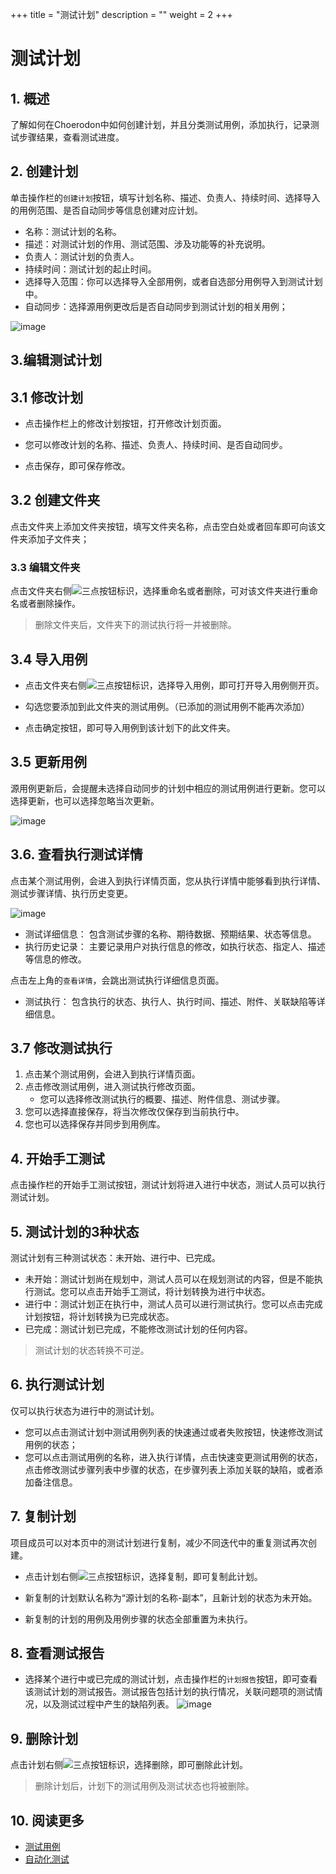 +++
title = "测试计划"
description = ""
weight = 2
+++

# 测试计划

## 1. 概述

了解如何在Choerodon中如何创建计划，并且分类测试用例，添加执行，记录测试步骤结果，查看测试进度。

## 2. 创建计划

单击操作栏的`创建计划`按钮，填写计划名称、描述、负责人、持续时间、选择导入的用例范围、是否自动同步等信息创建对应计划。

- 名称：测试计划的名称。
- 描述：对测试计划的作用、测试范围、涉及功能等的补充说明。
- 负责人：测试计划的负责人。
- 持续时间：测试计划的起止时间。
- 选择导入范围：你可以选择导入全部用例，或者自选部分用例导入到测试计划中。
- 自动同步：选择源用例更改后是否自动同步到测试计划的相关用例；

![image](/docs/user-guide/test/image/TestPlan/TestPlan-02.png)

## 3.编辑测试计划

## 3.1 修改计划

- 点击操作栏上的修改计划按钮，打开修改计划页面。

- 您可以修改计划的名称、描述、负责人、持续时间、是否自动同步。

- 点击保存，即可保存修改。

## 3.2 创建文件夹

点击文件夹上添加文件夹按钮，填写文件夹名称，点击空白处或者回车即可向该文件夹添加子文件夹；


### 3.3 编辑文件夹

点击文件夹右侧![三点](/docs/user-guide/manager-guide/image/more-vert.png)按钮标识，选择重命名或者删除，可对该文件夹进行重命名或者删除操作。

<blockquote class="note">
    删除文件夹后，文件夹下的测试执行将一并被删除。
</blockquote>

## 3.4 导入用例

- 点击文件夹右侧![三点](/docs/user-guide/manager-guide/image/more-vert.png)按钮标识，选择导入用例，即可打开导入用例侧开页。

- 勾选您要添加到此文件夹的测试用例。（已添加的测试用例不能再次添加）

- 点击确定按钮，即可导入用例到该计划下的此文件夹。

## 3.5 更新用例

源用例更新后，会提醒未选择自动同步的计划中相应的测试用例进行更新。您可以选择更新，也可以选择忽略当次更新。

![image](/docs/user-guide/test/image/TestPlan/TestPlan-03.png)

## 3.6. 查看执行测试详情

点击某个测试用例，会进入到执行详情页面，您从执行详情中能够看到执行详情、测试步骤详情、执行历史变更。

![image](https://minio.choerodon.com.cn/knowledgebase-service/file_37e5a530cbcf4da5832565edc71724d9_blob.png)

- 测试详细信息： 包含测试步骤的名称、期待数据、预期结果、状态等信息。
- 执行历史记录： 主要记录用户对执行信息的修改，如执行状态、指定人、描述等信息的修改。

点击左上角的`查看详情`，会跳出测试执行详细信息页面。


- 测试执行： 包含执行的状态、执行人、执行时间、描述、附件、关联缺陷等详细信息。

## 3.7 修改测试执行

1. 点击某个测试用例，会进入到执行详情页面。
2. 点击修改测试用例，进入测试执行修改页面。
    - 您可以选择修改测试执行的概要、描述、附件信息、测试步骤。
3. 您可以选择直接保存，将当次修改仅保存到当前执行中。
4. 您也可以选择保存并同步到用例库。

## 4. 开始手工测试

点击操作栏的开始手工测试按钮，测试计划将进入进行中状态，测试人员可以执行测试计划。

## 5. 测试计划的3种状态

测试计划有三种测试状态：未开始、进行中、已完成。

- 未开始：测试计划尚在规划中，测试人员可以在规划测试的内容，但是不能执行测试。您可以点击开始手工测试，将计划转换为进行中状态。
- 进行中：测试计划正在执行中，测试人员可以进行测试执行。您可以点击完成计划按钮，将计划转换为已完成状态。
- 已完成：测试计划已完成，不能修改测试计划的任何内容。

<blockquote class="note">
    测试计划的状态转换不可逆。
</blockquote>

## 6. 执行测试计划

仅可以执行状态为进行中的测试计划。

- 您可以点击测试计划中测试用例列表的快速通过或者失败按钮，快速修改测试用例的状态；
- 您可以点击测试用例的名称，进入执行详情，点击快速变更测试用例的状态，点击修改测试步骤列表中步骤的状态，在步骤列表上添加关联的缺陷，或者添加备注信息。



## 7. 复制计划

项目成员可以对本页中的测试计划进行复制，减少不同迭代中的重复测试再次创建。

- 点击计划右侧![三点](/docs/user-guide/manager-guide/image/more-vert.png)按钮标识，选择复制，即可复制此计划。

- 新复制的计划默认名称为“源计划的名称-副本”，且新计划的状态为未开始。

- 新复制的计划的用例及用例步骤的状态全部重置为未执行。

## 8. 查看测试报告

- 选择某个进行中或已完成的测试计划，点击操作栏的`计划报告`按钮，即可查看该测试计划的测试报告。测试报告包括计划的执行情况，关联问题项的测试情况，以及测试过程中产生的缺陷列表。
![image](/docs/user-guide/test/plan/image/testplan-05.png)

## 9. 删除计划

点击计划右侧![三点](/docs/user-guide/manager-guide/image/more-vert.png)按钮标识，选择删除，即可删除此计划。

<blockquote class="warning">
删除计划后，计划下的测试用例及测试状态也将被删除。
</blockquote>


## 10. 阅读更多

- [测试用例](../../store/whatisstore)
- [自动化测试](../../automation)